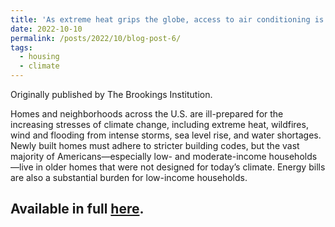 ```yaml
---
title: 'As extreme heat grips the globe, access to air conditioning is an urgent public health issue'
date: 2022-10-10
permalink: /posts/2022/10/blog-post-6/
tags:
  - housing
  - climate
---
```


Originally published by The Brookings Institution.

Homes and neighborhoods across the U.S. are ill-prepared for the increasing stresses of climate change, including extreme heat, wildfires, wind and flooding from intense storms, sea level rise, and water shortages. Newly built homes must adhere to stricter building codes, but the vast majority of Americans—especially low- and moderate-income households—live in older homes that were not designed for today’s climate. Energy bills are also a substantial burden for low-income households. 

Available in full [here](https://www.brookings.edu/articles/the-u-s-needs-better-more-accessible-home-weatherization-programs/).
------
